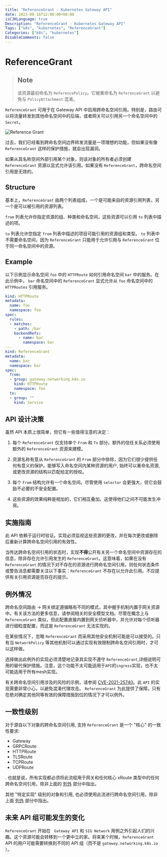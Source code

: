 ```yaml
---
title: "ReferenceGrant - Kubernetes Gateway API"
date: 2023-08-16T12:00:00+08:00
isCJKLanguage: true
Description: "ReferenceGrant - Kubernetes Gateway API"
Tags: ["k8s", "kubernetes", "ReferenceGrant"]
Categories: ["k8s", "kubernetes"]
DisableComments: false
---
```



# ReferenceGrant

> Note
> ---
> 该资源最初命名为 `ReferencePolicy`。它被重命名为 `ReferenceGrant` 以避免与 `PolicyAttachment` 混淆。

`ReferenceGrant` 可用于在 Gateway API 中启用跨命名空间引用。特别是，路由可以将流量转发到其他命名空间中的后端，或者网关可以引用另一个命名空间中的 `Secret`。

![Reference Grant](https://gateway-api.sigs.k8s.io/images/referencegrant-simple.svg)

过去，我们已经看到跨命名空间边界转发流量是一项理想的功能，但如果没有像 `ReferenceGrant` 这样的保护措施，就会出现漏洞。

如果从其名称空间外部引用某个对象，则该对象的所有者必须创建 `ReferenceGrant` 资源以显式允许该引用。如果没有 `ReferenceGrant`，跨命名空间引用是无效的。

## Structure
基本上，`ReferenceGrant` 由两个列表组成，一个是可能来自的资源引用列表，另一个是可以被引用的资源列表。

`from` 列表允许你指定资源的组、种类和命名空间，这些资源可以引用 `to` 列表中描述的项。

`to` 列表允许您指定 `from` 列表中描述的项目可能引用的资源组和类型。 `to` 列表中不需要命名空间，因为 `ReferenceGrant` 只能用于允许引用与 `ReferenceGrant` 位于同一命名空间中的资源。

## Example

以下示例显示命名空间 `foo` 中的 `HTTPRoute` 如何引用命名空间 `bar` 中的服务。在此示例中， `bar` 命名空间中的 `ReferenceGrant` 显式允许从 `foo` 命名空间中的 `HTTPRoutes` 引用服务。

```yaml
kind: HTTPRoute
metadata:
  name: foo
  namespace: foo
spec:
  rules:
  - matches:
    - path: /bar
    backendRefs:
      - name: bar
        namespace: bar
---
kind: ReferenceGrant
metadata:
  name: bar
  namespace: bar
spec:
  from:
  - group: gateway.networking.k8s.io
    kind: HTTPRoute
    namespace: foo
  to:
  - group: ""
    kind: Service
```

## API 设计决策

虽然 API 本质上很简单，但它有一些值得注意的决定：

1. 每个 `ReferenceGrant` 仅支持单个 `From` 和 `To` 部分。额外的信任关系必须使用额外的 `ReferenceGrant` 资源来建模。

2. 资源名称有意从 `ReferenceGrant` 的 `From` 部分中排除，因为它们很少提供任何有意义的保护。能够写入命名空间内某种资源的用户, 始终可以重命名资源, 或更改资源的结构以匹配给定的授权。

3. 每个 `From` 结构允许有一个命名空间。尽管使用 `selector` 会更强大，但它会鼓励不必要的不​​安全配置。

4. 这些资源的效果纯粹是相加的，它们相互叠加。这使得他们之间不可能发生冲突。


## 实施指南

此 API 依赖于运行时验证。实现必须监视这些资源的更改，并在每次更改或删除后重新计算跨命名空间引用的有效性。

当传达跨命名空间引用的状态时，实现**不得**公开有关另一个命名空间中资源存在的信息，除非存在允许引用发生的 `ReferenceGrant`。这意味着，如果在没有 `ReferenceGrant` 的情况下对不存在的资源进行跨命名空间引用，则任何状态条件或警告消息都需要关注以下事实：`ReferenceGrant` 不存在以允许此引用。不应提供有关引用资源是否存在的提示。

## 例外情况

跨命名空间路由 -> 网关绑定遵循略有不同的模式，其中握手机制内置于网关资源中。有关该方法的更多信息，请参阅相关的安全模型文档。尽管在概念上与 `ReferenceGrant` 类似，但此配置直接内置到网关侦听器中，并允许对每个侦听器进行细粒度配置，而这是 `ReferenceGrant` 无法实现的。

在某些情况下，忽略 `ReferenceGrant` 而采用其他安全机制可能是可以接受的。只有当 `NetworkPolicy` 等其他机制可以通过实现有效限制跨命名空间引用时，才可以这样做。

选择做出此例外的实现必须清楚地记录其实现不遵守 `ReferenceGrant`,详细说明可用的替代保护措施。注意，这个功能不太可能适用于`API`的`ingress`实现，也不太可能适用于所有mesh实现。

有关跨命名空间引用涉及的风险的示例，请参阅 [CVE-2021-25740](https://github.com/kubernetes/kubernetes/issues/103675)。此 `API` 的实现需要非常小心，以避免混淆代理攻击。 `ReferenceGrant` 为此提供了保障。只有在绝对确定其他同等有效的保障措施到位的情况下才可以例外。

## 一致性级别

对于源自以下对象的跨命名空间引用, 支持 `ReferenceGrant` 是一个 "核心" 的一致性要求:

- Gateway
- GRPCRoute
- HTTPRoute
- TLSRoute
- TCPRoute
- UDPRoute

.
也就是说，所有实现都必须将此流程用于网关和任何核心 xRoute 类型中的任何跨命名空间引用，除非上面的 [列外](#例外情况) 部分中指出。

其他 "特定实现" 级别的对象和引用, 也必须使用此流进行跨命名空间引用，除非上面 [列外](#例外情况) 部分中指出。

## 未来 API 组可能发生的变化

`ReferenceGrant` 开始在 ` Gateway API` 和 `SIG Network` 用例之外引起人们的兴趣。这个资源可能会转移到一个更中立的家。将来某个时候，`ReferenceGrant` API 的用户可能需要转换到不同的 API 组（而不是 `gateway.networking.k8s.io` ）。
